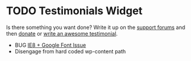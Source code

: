 # TODO Testimonials Widget

Is there something you want done? Write it up on the [support forums](http://wordpress.org/support/plugin/testimonials-widget) and then [donate](http://aihr.us/about-aihrus/donate/) or [write an awesome testimonial](http://aihr.us/about-aihrus/testimonials/add-testimonial/).

* BUG [IE8 + Google Font Issue](http://wordpress.org/support/topic/ie8-google-font-issue)
* Disengage from hard coded wp-content path